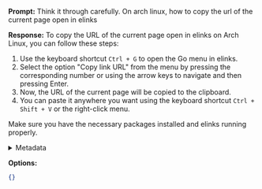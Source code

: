 **Prompt:**
Think it through carefully. On arch linux, how to copy the url of the current page open in elinks

**Response:**
To copy the URL of the current page open in elinks on Arch Linux, you can follow these steps:

1. Use the keyboard shortcut `Ctrl + G` to open the Go menu in elinks.
2. Select the option "Copy link URL" from the menu by pressing the corresponding number or using the arrow keys to navigate and then pressing Enter.
3. Now, the URL of the current page will be copied to the clipboard.
4. You can paste it anywhere you want using the keyboard shortcut `Ctrl + Shift + V` or the right-click menu.

Make sure you have the necessary packages installed and elinks running properly.

<details><summary>Metadata</summary>

- Duration: 7435 ms
- Datetime: 2023-08-23T19:08:17.428994
- Model: gpt-3.5-turbo-0613

</details>

**Options:**
```json
{}
```

